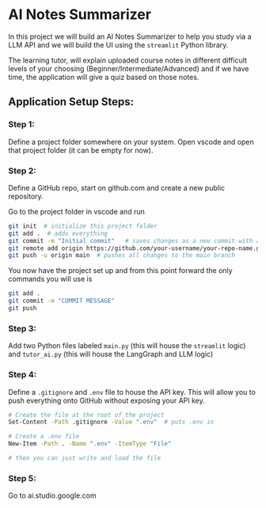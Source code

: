 # AI Notes Summarizer
In this project we will build an AI Notes Summarizer to help you study via a LLM API and we will build the UI using the `streamlit` Python library.

The learning tutor, will explain uploaded course notes in different difficult levels of your choosing (Beginner/Intermediate/Advanced) and if we have time, the application will give a quiz based on those notes.

## Application Setup Steps:
### Step 1:
Define a project folder somewhere on your system. Open vscode and open that project folder (it can be empty for now).

### Step 2: 
Define a GitHub repo, start on github.com and create a new public repository. 

Go to the project folder in vscode and run

```bash
git init  # initialize this project folder
git add .  # adds everything
git commit -m "Initial commit"   # saves changes as a new commit with a description
git remote add origin https://github.com/your-username/your-repo-name.git  # connect the remote repository
git push -u origin main  # pushes all changes to the main branch
```
You now have the project set up and from this point forward the only commands you will use is
```bash
git add .
git commit -m "COMMIT MESSAGE"
git push
```

### Step 3: 
Add two Python files labeled `main.py` (this will house the `streamlit` logic) and `tutor_ai.py` (this will house the LangGraph and LLM logic)

### Step 4: 
Define a `.gitignore` and `.env` file to house the API key. This will allow you to push everything onto GitHub without exposing your API key.

```bash
# Create the file at the root of the project
Set-Content -Path .gitignore -Value ".env"  # puts .env in 

# Create a .env file
New-Item -Path . -Name ".env" -ItemType "File"

# then you can just write and load the file
```

### Step 5: 
Go to ai.studio.google.com